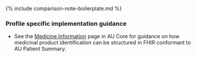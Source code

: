 {% include comparison-note-boilerplate.md %}


### Profile specific implementation guidance
- See the [Medicine Information](https://build.fhir.org/ig/hl7au/au-fhir-core/medicine-information.html) page in AU Core for guidance on how medicinal product identification can be structured in FHIR conformant to AU Patient Summary.